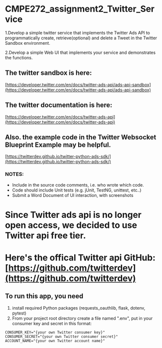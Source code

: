 # CMPE272_assignment2_Twitter_Service
1.Develop a simple twitter service that implements the Twitter Ads API to programmatically create, retrieve(optional) and delete a Tweet in the Twitter Sandbox environment.

2.Develop a simple Web UI that  implements your service and demonstrates the functions.

## The twitter sandbox is here:
[https://developer.twitter.com/en/docs/twitter-ads-api/ads-api-sandbox](https://developer.twitter.com/en/docs/twitter-ads-api/ads-api-sandbox)

## The twitter documentation is here:

[https://developer.twitter.com/en/docs/twitter-ads-api](https://developer.twitter.com/en/docs/twitter-ads-api)

## Also. the example code in the Twitter Websocket Blueprint Example may be helpful.

[https://twitterdev.github.io/twitter-python-ads-sdk/](https://twitterdev.github.io/twitter-python-ads-sdk/)

### NOTES:
- Include in the source code comments, i.e. who wrote which code.
- Code should include Unit tests (e.g. jUnit, TestNG, unittest, etc..)
- Submit a Word Document of UI interaction, with screenshots

# Since Twitter ads api is no longer open access, we decided to use Twitter api free tier.
# Here's the offical Twitter api GitHub: [https://github.com/twitterdev](https://github.com/twitterdev)

## To run this app, you need
1. install required Python packages (requests_oauthlib, flask, dotenv, pytest)
2. From your project root directory create a file named ".env", put in your consumer key and secret in this format:
```linguist
CONSUMER_KEY="{your own Twitter consumer key}"
CONSUMER_SECRET="{your own Twitter consumer secret}"
ACCOUNT_NAME="{your own Twitter account name}"
```
